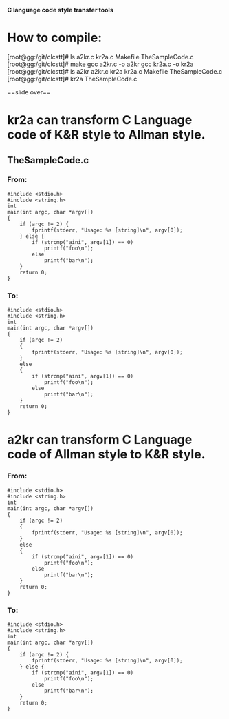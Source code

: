 **C language code style transfer tools**


# How to compile:

[root@gg:/git/clcstt]# ls
a2kr.c  kr2a.c  Makefile  TheSampleCode.c
[root@gg:/git/clcstt]# make
gcc a2kr.c -o a2kr
gcc kr2a.c -o kr2a
[root@gg:/git/clcstt]# ls
a2kr  a2kr.c  kr2a  kr2a.c  Makefile  TheSampleCode.c
[root@gg:/git/clcstt]# kr2a TheSampleCode.c

==slide over==

# kr2a can transform C Language code of K&R style to Allman style.


## TheSampleCode.c
### From:

```
#include <stdio.h>
#include <string.h>
int
main(int argc, char *argv[])
{
	if (argc != 2) {
		fprintf(stderr, "Usage: %s [string]\n", argv[0]);
	} else {
		if (strcmp("aini", argv[1]) == 0)
			printf("foo\n");
		else
			printf("bar\n");
	}
	return 0;
}
```

### To:

```
#include <stdio.h>
#include <string.h>
int
main(int argc, char *argv[])
{
	if (argc != 2)
	{
		fprintf(stderr, "Usage: %s [string]\n", argv[0]);
	}
	else
	{
		if (strcmp("aini", argv[1]) == 0)
			printf("foo\n");
		else
			printf("bar\n");
	}
	return 0;
}
```

# a2kr can transform C Language code of Allman style to  K&R style.

### From:

```
#include <stdio.h>
#include <string.h>
int
main(int argc, char *argv[])
{
	if (argc != 2)
	{
		fprintf(stderr, "Usage: %s [string]\n", argv[0]);
	}
	else
	{
		if (strcmp("aini", argv[1]) == 0)
			printf("foo\n");
		else
			printf("bar\n");
	}
	return 0;
}
```

### To:

```
#include <stdio.h>
#include <string.h>
int
main(int argc, char *argv[])
{
	if (argc != 2) {
		fprintf(stderr, "Usage: %s [string]\n", argv[0]);
	} else {
		if (strcmp("aini", argv[1]) == 0)
			printf("foo\n");
		else
			printf("bar\n");
	}
	return 0;
}
```

